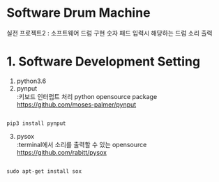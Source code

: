 Software Drum Machine
===
실전 프로젝트2 : 소프트웨어 드럼 구현
숫자 패드 입력시 해당하는 드럼 소리 출력


# 1. Software Development Setting
1) python3.6   
2) pynput   
:키보드 인터럽트 처리 python opensource package   
https://github.com/moses-palmer/pynput

<code>
pip3 install pynput
</code>
   
3) pysox   
:terminal에서 소리를 출력할 수 있는 opensource   
https://github.com/rabitt/pysox
<code>
sudo apt-get install sox
</code>


 
